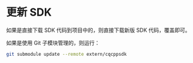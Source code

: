 # 更新 SDK

如果是直接下载 SDK 代码到项目中的，则直接下载新版 SDK 代码，覆盖即可。

如果是使用 Git 子模块管理的，则运行：

```bash
git submodule update --remote extern/cqcppsdk
```
